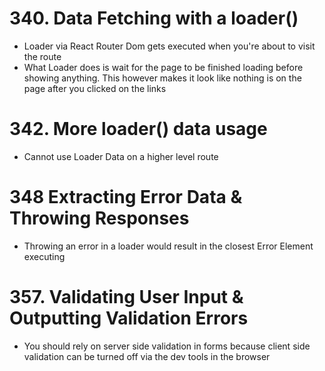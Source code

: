# 340. Data Fetching with a loader()

-   Loader via React Router Dom gets executed when you're about to visit the route
-   What Loader does is wait for the page to be finished loading before showing anything. This however makes it look like nothing is on the page after you clicked on the links

# 342. More loader() data usage

-   Cannot use Loader Data on a higher level route

# 348 Extracting Error Data & Throwing Responses

-   Throwing an error in a loader would result in the closest Error Element executing

# 357. Validating User Input & Outputting Validation Errors

-   You should rely on server side validation in forms because client side validation can be turned off via the dev tools in the browser
